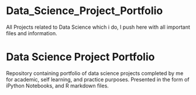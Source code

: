 # Data_Science_Project_Portfolio
All Projects related to Data Science which i do, I push here with all important files and information.


# Data Science Project Portfolio
Repository containing portfolio of data science projects completed by me for academic, self learning, and practice purposes. Presented in the form of iPython Notebooks, and R markdown files.
